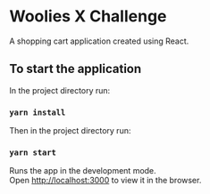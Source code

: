 # Woolies X Challenge

A shopping cart application created using React.

## To start the application

In the project directory run:

### `yarn install`

Then in the project directory run:

### `yarn start`

Runs the app in the development mode.\
Open [http://localhost:3000](http://localhost:3000) to view it in the browser.
